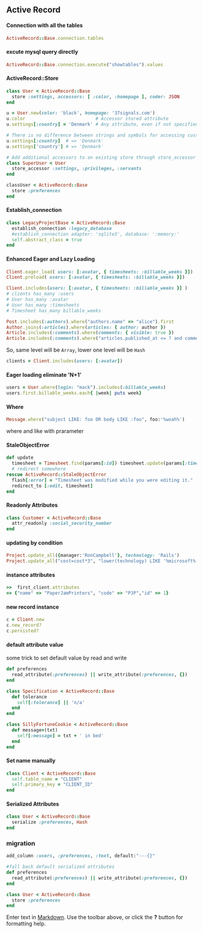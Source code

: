## Active Record

#### Connection with all the tables

```ruby
ActiveRecord::Base.connection.tables
```

#### excute mysql query directly

```ruby
ActiveRecord::Base.connection.execute("showtables").values
```

#### ActiveRecord::Store

```ruby
class User < ActiveRecord::Base
  store :settings, accessors: [ :color, :homepage ], coder: JSON
end

u = User.new(color: 'black', homepage: '37signals.com')
u.color                          # Accessor stored attribute
u.settings[:country] = 'Denmark' # Any attribute, even if not specified with an accessor

# There is no difference between strings and symbols for accessing custom attributes
u.settings[:country]  # => 'Denmark'
u.settings['country'] # => 'Denmark'

# Add additional accessors to an existing store through store_accessor
class SuperUser < User
  store_accessor :settings, :privileges, :servants
end
```

```ruby
classUser < ActiveRecord::Base
  store :preferences
end
```

#### Establish_connection

```ruby
class LegacyProjectBase < ActiveRecord::Base 
  establish_connection :legacy_database 
  #establish_connection adapter: 'sqlite3', database: ':memory:'
  self.abstract_class = true
end
```

#### Enhanced Eager and Lazy Loading

```ruby
Client.eager_load( users: [:avatar, { timesheets: :billable_weeks }])
Client.preload( users: [:avatar, { timesheets: :billable_weeks }])
```

```ruby
Client.includes(users: [:avatar, { timesheets: :billable_weeks }] )
# clients has_many :users
# User has_many :avatar
# User has_many :timesheets
# Timesheet has_many billable_weeks

Post.includes(:authors).where("authors.name" => "alice").first
Author.joins(:articles).where(articles: { author: author })
Article.includes(:comments).where(comments: { visible: true })
Article.includes(:comments).where("articles.published_at <= ? and comments.created_at >= ?", Time.now, Time.now - 1.month)
```
So, same level will be `Array`, lower one level will be `Hash`

```ruby
clients = Client.includes(users: [:avatar])
```

#### Eager loading eliminate 'N+1'

```ruby
users = User.where(login: "mack").includes(:billable_weeks)
users.first.billable_weeks.each{ |week| puts week}
```

#### Where

```ruby
Message.where("subject LIKE: foo OR body LIKE :foo", foo:'%woah%')
```
where and like with prarameter


#### StaleObjectError

```ruby
def update
  timesheet = Timesheet.find(params[:id]) timesheet.update(params[:timesheet])
  # redirect somewhere
rescue ActiveRecord::StaleObjectError
  flash[:error] = "Timesheet was modified while you were editing it." 
  redirect_to [:edit, timesheet]
end
```

#### Readonly Attributes

```ruby
class Customer < ActiveRecord::Base
  attr_readonly :social_security_number
end
```


#### updating by condition

```ruby
Project.update_all({manager:'RonCampbell'}, technology: 'Rails')
Project.update_all("cost=cost*3", "lower(technology) LIKE '%microsoft%'")
```

#### instance attributes

```ruby
>>  first_client.attributes 
=> {"name" => "PaperJamPrinters", "code" => "PJP","id" => 1}
```

#### new record instance

```ruby
c = Client.new
c.new_record?
c.persisted?
```

#### default attribute value

some trick to set default value by read and write

```ruby
def preferences
  read_attribute(:preferences) || write_attribute(:preferences, {})
end
```

```ruby
class Specification < ActiveRecord::Base
  def tolerance
    self[:tolerance] || 'n/a'
  end
end

class SillyFortuneCookie < ActiveRecord::Base
  def message=(txt)
    self[:message] = txt + ' in bed' 
  end
end
```

#### Set name manually

```ruby
class Client < ActiveRecord::Base
  self.table_name = "CLIENT"
  self.primary_key = "CLIENT_ID"
end
```

#### Serialized Attributes

```ruby
class User < ActiveRecord::Base
  serialize :preferences, Hash
end
```

### migration

```ruby
add_column :users, :preferences, :text, default:"---{}"
```

```ruby
#fall back default serialized attributes
def preferences
  read_attribute(:preferences) || write_attribute(:preferences, {})
end
```

```ruby
class User < ActiveRecord::Base
  store :preferences
end
```



Enter text in [Markdown](http://daringfireball.net/projects/markdown/). Use the toolbar above, or click the **?** button for formatting help.
